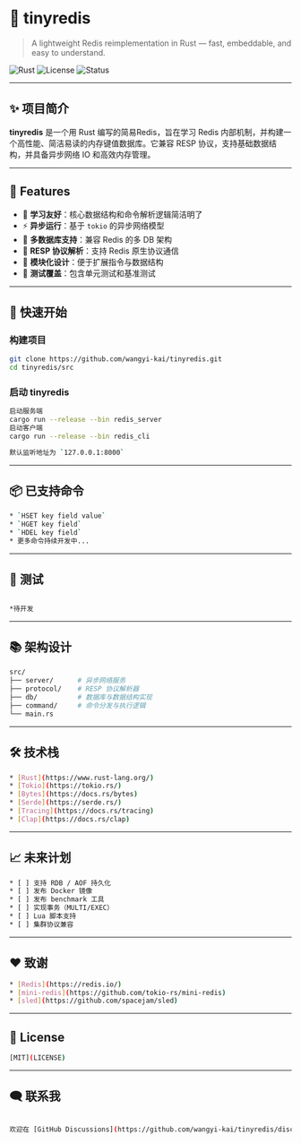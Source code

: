 # 🚀 tinyredis

> A lightweight Redis reimplementation in Rust — fast, embeddable, and easy to understand.

![Rust](https://img.shields.io/badge/Rust-💛-orange)
![License](https://img.shields.io/github/license/wangyi-kai/tinyredis)
![Status](https://img.shields.io/badge/status-WIP-red)

---

## ✨ 项目简介

**tinyredis** 是一个用 Rust 编写的简易Redis，旨在学习 Redis 内部机制，并构建一个高性能、简洁易读的内存键值数据库。它兼容 RESP 协议，支持基础数据结构，并具备异步网络 IO 和高效内存管理。

---

## 🧱 Features

* 🧠 **学习友好**：核心数据结构和命令解析逻辑简洁明了
* ⚡ **异步运行**：基于 `tokio` 的异步网络模型
* 🧵 **多数据库支持**：兼容 Redis 的多 DB 架构
* 💾 **RESP 协议解析**：支持 Redis 原生协议通信
* 🔧 **模块化设计**：便于扩展指令与数据结构
* 🧪 **测试覆盖**：包含单元测试和基准测试

---

## 🚀 快速开始

### 构建项目

```bash
git clone https://github.com/wangyi-kai/tinyredis.git
cd tinyredis/src
```

### 启动 tinyredis

```bash
启动服务端
cargo run --release --bin redis_server
启动客户端
cargo run --release --bin redis_cli

默认监听地址为 `127.0.0.1:8000`
```

---

## 📦 已支持命令
```bash
* `HSET key field value`
* `HGET key field`
* `HDEL key field`
* 更多命令持续开发中...
```

---

## 🧪 测试
```bash

*待开发
```

---

## 📚 架构设计
```bash
src/
├── server/      # 异步网络服务
├── protocol/    # RESP 协议解析器
├── db/          # 数据库与数据结构实现
├── command/     # 命令分发与执行逻辑
└── main.rs
```

---

## 🛠️ 技术栈
```bash
* [Rust](https://www.rust-lang.org/)
* [Tokio](https://tokio.rs/)
* [Bytes](https://docs.rs/bytes)
* [Serde](https://serde.rs/)
* [Tracing](https://docs.rs/tracing)
* [Clap](https://docs.rs/clap)
```

---

## 📈 未来计划
```bash
* [ ] 支持 RDB / AOF 持久化
* [ ] 发布 Docker 镜像
* [ ] 发布 benchmark 工具
* [ ] 实现事务（MULTI/EXEC）
* [ ] Lua 脚本支持
* [ ] 集群协议兼容
```

---

## ❤️ 致谢
```bash
* [Redis](https://redis.io/)
* [mini-redis](https://github.com/tokio-rs/mini-redis)
* [sled](https://github.com/spacejam/sled)
```
---

## 📄 License
```bash
[MIT](LICENSE)
```
---

## 🗨️ 联系我
```bash

欢迎在 [GitHub Discussions](https://github.com/wangyi-kai/tinyredis/discussions) 提问交流，或提交 Issue / PR 🙌
```

